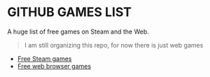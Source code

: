 # GITHUB GAMES LIST

A huge list of free games on Steam and the Web.

> I am still organizing this repo, for now there is just web games

- [Free Steam games](./STEAM.md)
- [Free web browser games](./WEB.md)